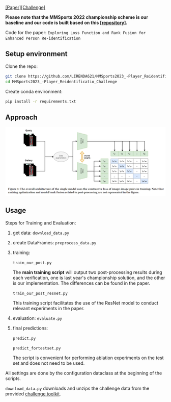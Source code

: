 

[[Paper]](https://dl.acm.org/doi/10.1145/3606038.3616168)[[Challenge]](http://mmsports.multimedia-computing.de/mmsports2023/challenge.html)

**Please note that the MMSports 2022 championship scheme is our baseline and our code is built based on this [[repository]](https://github.com/DeepSportradar/2022-winners-player-reidentification-challenge/tree/master).**

Code for the paper: `Exploring Loss Function and Rank Fusion for Enhanced Person Re-identification`

## Setup environment
Clone the repo:
  ```bash
  git clone https://github.com/LIRENDA621/MMSports2023_-Player_Reidentificatio_Challenge.git
  cd MMSports2023_-Player_Reidentificatio_Challenge
  ```  
Create conda environment:
```bash
pip install -r requirements.txt
```


 

## Approach

![CLIP](network_arch.png)

## Usage

Steps for Training and Evaluation:

1. get data: `download_data.py`
2. create DataFrames: `preprocess_data.py`
3. training:
   
   `train_our_post.py`
   
   The **main training script** will output two post-processing results during each verification, one is last year's championship solution, and the other is our implementation. The differences can be found in the paper.

   `train_our_post_resnet.py`

   This training script facilitates the use of the ResNet model to conduct relevant experiments in the paper.
   
5. evaluation: `evaluate.py`
   
7. final predictions:
   
    `predict.py`
   
   
   `predict_fortestset.py`
   
   
   The script is convenient for performing ablation experiments on the test set and does not need to be used.


All settings are done by the configuration dataclass at the beginning of the scripts.

`download_data.py` downloads and unzips the challenge data from the provided [challenge toolkit](https://github.com/DeepSportRadar/player-reidentification-challenge).
